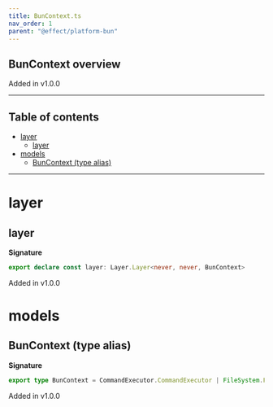 ```yaml
---
title: BunContext.ts
nav_order: 1
parent: "@effect/platform-bun"
---
```


## BunContext overview

Added in v1.0.0

---

<h2 class="text-delta">Table of contents</h2>

- [layer](#layer)
  - [layer](#layer-1)
- [models](#models)
  - [BunContext (type alias)](#buncontext-type-alias)

---

# layer

## layer

**Signature**

```ts
export declare const layer: Layer.Layer<never, never, BunContext>
```

Added in v1.0.0

# models

## BunContext (type alias)

**Signature**

```ts
export type BunContext = CommandExecutor.CommandExecutor | FileSystem.FileSystem | Path.Path
```

Added in v1.0.0
